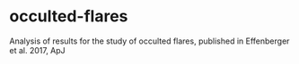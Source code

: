 # occulted-flares
Analysis of results for the study of occulted flares, published in Effenberger et al. 2017, ApJ

